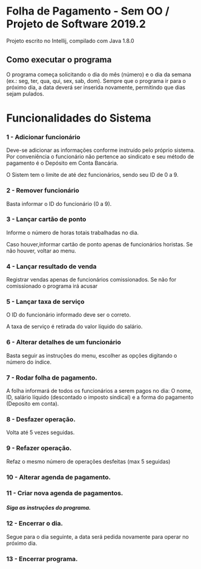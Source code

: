 # Folha de Pagamento - Sem OO / Projeto de Software 2019.2

Projeto escrito no Intellij, compilado com Java 1.8.0

## Como executar o programa

O programa começa solicitando o dia do mês (número) e o dia da semana (ex.: seg, ter, qua, qui, sex, sab, dom). Sempre que o programa ir para o próximo dia, a data deverá ser inserida novamente, permitindo que dias sejam pulados.

# Funcionalidades do Sistema

### 1 - Adicionar funcionário

Deve-se adicionar as informações conforme instruído pelo próprio sistema. Por conveniência o funcionário não pertence ao sindicato e seu método de pagamento é o Depósito em Conta Bancária.

O Sistem tem o limite de até dez funcionários, sendo seu ID de 0 a 9.

### 2 - Remover funcionário

Basta informar o ID do funcionário (0 a 9).

### 3 - Lançar cartão de ponto

Informe o número de horas totais trabalhadas no dia.

Caso houver,informar cartão de ponto apenas de funcionários horistas. Se não houver, voltar ao menu.

### 4 - Lançar resultado de venda

Registrar vendas apenas de funcionários comissionados. Se não for comissionado o programa irá acusar

### 5 - Lançar taxa de serviço

O ID do funcionário informado deve ser o correto.

A taxa de serviço é retirada do valor líquido do salário.

### 6 - Alterar detalhes de um funcionário

Basta seguir as instruções do menu, escolher as opções digitando o número do índice.

### 7 - Rodar folha de pagamento.

A folha informará de todos os funcionários a serem pagos no dia: O nome, ID, salário líquido (descontado o imposto sindical) e a forma do pagamento (Deposito em conta).

### 8 - Desfazer operação.

Volta até 5 vezes seguidas.

### 9 - Refazer operação.

Refaz o mesmo número de operações desfeitas (max 5 seguidas)

### 10 - Alterar agenda de pagamento.

### 11 - Criar nova agenda de pagamentos.

##### Siga as instruções do programa.

### 12 - Encerrar o dia.

Segue para o dia seguinte, a data será pedida novamente para operar no próximo dia.

### 13 - Encerrar programa.
